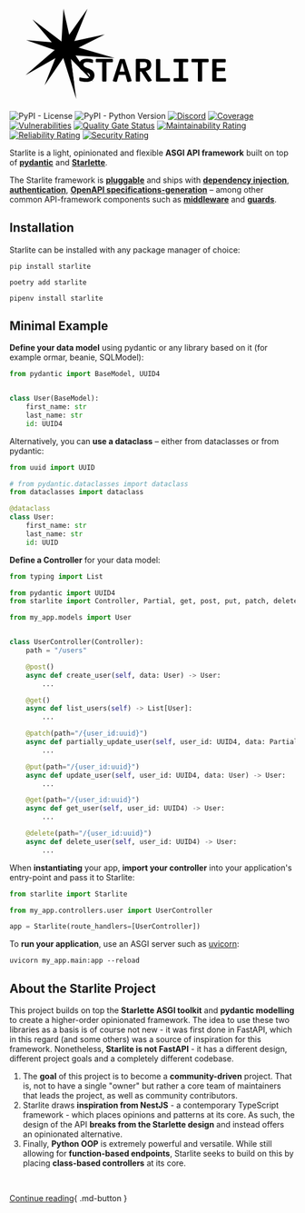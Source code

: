 <h1>
  <!-- Generator: Adobe Illustrator 26.0.2, SVG Export Plug-In . SVG Version: 6.00 Build 0)  -->
  <svg version="1.1"
    id="starlite-hero"
    xmlns="http://www.w3.org/2000/svg"
    xmlns:xlink="http://www.w3.org/1999/xlink" x="0px" y="0px" viewBox="0 0 1280 408.3" style="enable-background:new 0 0 1280 408.3;" xml:space="preserve">
    <g id="starlite-icon">
      <polygon class="st0" points="241.4,0 273.9,148.2 426.3,115 281.5,188.1 374.1,326.5 252.8,202.8 156.8,342.1 217.7,189.6 
      74.8,140.3 232.1,153.6   "/>
      <polygon class="st1" points="244.2,38.4 269.2,152.5 386.6,127 275.1,183.3 346.3,289.8 253,194.6 179,301.9 225.9,184.4 
      115.9,146.5 237,156.7   "/>
      <polygon class="st0" points="349.1,0.3 281.7,165.8 470.4,220.2 272.1,207.9 298.8,403.6 235.3,204.1 71.4,297 211.3,176.8 
      102.5,47.8 241.1,153.1   "/>
      <polygon class="st1" points="325.4,50.8 277.5,168.6 411.8,207.2 270.6,198.5 289.7,337.7 244.5,195.8 127.9,261.9 227.4,176.4 
      150,84.6 248.6,159.5   "/>
      <polygon class="st2" points="247.4,111.3 259.3,165.6 315.2,153.5 262.1,180.2 296,231 251.6,185.6 216.4,236.7 238.7,180.8 
      186.4,162.7 244,167.6   "/>
      <polygon class="st3" points="286.1,117.2 263.3,173.2 327.2,191.6 260,187.5 269.1,253.8 247.6,186.2 192,217.7 239.4,177 
      202.6,133.2 249.5,168.9   "/>
    </g>
    <g id="starlite-text">
      <path class="st4" d="M344.2,327.3c-13.4,0-23.4-2-29.5-3.9l-2.5-2.6v-11.8l2.6-1.6c7,1.8,19.7,3.7,29.4,3.7
      c8.6,0,15.8-3.8,15.8-12.3c0-19.6-49.1-11.7-49.1-46.5c0-20,15.3-29.5,35.5-29.5c11.3,0,19.3,2,25.1,4.2l2.3,2.3v11l-2.6,2.2
      c-6-1.9-16.2-3.7-24.5-3.7c-8.8,0-15.6,3.1-15.6,11.5c0,20,49.2,12.6,49.2,46.3C380.3,317.5,365.2,327.3,344.2,327.3z"/>
      <path class="st4" d="M460.3,239.6H434v83.4l-2.5,2.5h-14.2l-2.5-2.5v-83.4h-26.2l-2.6-2.5v-10.2l2.6-2.5h71.6l2.6,2.5v10.2
      L460.3,239.6z"/>
      <path class="st4" d="M518.9,296h-29.8l-8.6,29.5l-3.4,1.8l-13.3-2.9l-1.6-3.2l31-94.2l2.5-2.5h18l2.6,2.6l30.1,94l-1.6,3.1
      l-14.5,3.2l-3.2-1.8L518.9,296z M492.9,281h22.6l-11-38.9L492.9,281z"/>
      <path class="st4" d="M635.4,322.6l-13,4.7l-3.5-1.5L590,281.1h-5.7v41.9l-2.5,2.5h-14l-2.6-2.5v-96.1l2.6-2.5h33.5
      c22.2,0,33.2,8.9,33.2,26.9c0,16.5-12.1,25.4-25.1,27l27.2,40.8L635.4,322.6z M600.9,239h-16.7v26.9h9.9c9.9,0,21.2-2.2,21.2-13.6
      C615.4,242.7,612.5,239,600.9,239z"/>
      <path class="st4" d="M716.1,325.6h-57.9l-2.5-2.5v-96.1l2.5-2.5h14l2.6,2.5v83.4h41.2l2.6,2.5v10.2L716.1,325.6z"/>
      <path class="st4" d="M757.6,239.6H737l-2.5-2.5v-10.2l2.5-2.5h60.5l2.5,2.5v10.2l-2.5,2.5h-20.7v70.7h20.7l2.5,2.5v10.2l-2.5,2.5
      H737l-2.5-2.5v-10.2l2.5-2.5h20.6V239.6z"/>
      <path class="st4" d="M888.6,239.6h-26.3v83.4l-2.5,2.5h-14.2l-2.5-2.5v-83.4H817l-2.6-2.5v-10.2l2.6-2.5h71.6l2.6,2.5v10.2
      L888.6,239.6z"/>
      <path class="st4" d="M966.5,325.6h-56.3l-2.6-2.5v-96.1l2.6-2.5h55.1l2.5,2.5v10.2l-2.5,2.5h-38.6v24.5h35.8l2.5,2.6v10.1l-2.5,2.5
      h-35.8v31h39.7l2.6,2.5v10.2L966.5,325.6z"/>
    </g>
  </svg>
</h1>

![PyPI - License](https://img.shields.io/pypi/l/starlite?color=blue)
![PyPI - Python Version](https://img.shields.io/pypi/pyversions/starlite)
[![Discord](https://img.shields.io/discord/919193495116337154?color=blue&label=chat%20on%20discord&logo=discord)](https://discord.gg/X3FJqy8d2j)
[![Coverage](https://sonarcloud.io/api/project_badges/measure?project=Goldziher_starlite&metric=coverage)](https://sonarcloud.io/summary/new_code?id=Goldziher_starlite)
[![Vulnerabilities](https://sonarcloud.io/api/project_badges/measure?project=Goldziher_starlite&metric=vulnerabilities)](https://sonarcloud.io/summary/new_code?id=Goldziher_starlite)
[![Quality Gate Status](https://sonarcloud.io/api/project_badges/measure?project=Goldziher_starlite&metric=alert_status)](https://sonarcloud.io/summary/new_code?id=Goldziher_starlite)
[![Maintainability Rating](https://sonarcloud.io/api/project_badges/measure?project=Goldziher_starlite&metric=sqale_rating)](https://sonarcloud.io/summary/new_code?id=Goldziher_starlite)
[![Reliability Rating](https://sonarcloud.io/api/project_badges/measure?project=Goldziher_starlite&metric=reliability_rating)](https://sonarcloud.io/summary/new_code?id=Goldziher_starlite)
[![Security Rating](https://sonarcloud.io/api/project_badges/measure?project=Goldziher_starlite&metric=security_rating)](https://sonarcloud.io/summary/new_code?id=Goldziher_starlite)

Starlite is a light, opinionated and flexible **ASGI API framework** built on top
of **[pydantic](https://github.com/samuelcolvin/pydantic)** and **[Starlette](https://github.com/encode/starlette)**.

The Starlite framework is **[pluggable](usage/10-plugins.md)** and ships with **[dependency injection](usage/6-dependency-injection.md)**, **[authentication](usage/8-authentication.md)**, **[OpenAPI specifications-generation](usage/12-openapi.md)** – among other common API-framework components such as **[middleware](usage/7-middleware.md)** and **[guards](usage/9-guards.md)**.

## Installation

Starlite can be installed with any package manager of choice:

```shell
pip install starlite
```

```shell
poetry add starlite
```

```shell
pipenv install starlite
```

## Minimal Example

**Define your data model** using pydantic or any library based on it (for example ormar, beanie, SQLModel):

```python title="my_app/models/user.py"
from pydantic import BaseModel, UUID4


class User(BaseModel):
    first_name: str
    last_name: str
    id: UUID4
```

Alternatively, you can **use a dataclass** – either from dataclasses or from pydantic:

```python title="my_app/models/user.py"
from uuid import UUID

# from pydantic.dataclasses import dataclass
from dataclasses import dataclass

@dataclass
class User:
    first_name: str
    last_name: str
    id: UUID
```

**Define a Controller** for your data model:

```python title="my_app/controllers/user.py"
from typing import List

from pydantic import UUID4
from starlite import Controller, Partial, get, post, put, patch, delete

from my_app.models import User


class UserController(Controller):
    path = "/users"

    @post()
    async def create_user(self, data: User) -> User:
        ...

    @get()
    async def list_users(self) -> List[User]:
        ...

    @patch(path="/{user_id:uuid}")
    async def partially_update_user(self, user_id: UUID4, data: Partial[User]) -> User:
        ...

    @put(path="/{user_id:uuid}")
    async def update_user(self, user_id: UUID4, data: User) -> User:
        ...

    @get(path="/{user_id:uuid}")
    async def get_user(self, user_id: UUID4) -> User:
        ...

    @delete(path="/{user_id:uuid}")
    async def delete_user(self, user_id: UUID4) -> User:
        ...
```

When **instantiating** your app, **import your controller** into your application's entry-point and pass it to Starlite:

```python title="my_app/main.py"
from starlite import Starlite

from my_app.controllers.user import UserController

app = Starlite(route_handlers=[UserController])
```

To **run your application**, use an ASGI server such as [uvicorn](https://www.uvicorn.org/):

```shell
uvicorn my_app.main:app --reload
```

## About the Starlite Project

This project builds on top the **Starlette ASGI toolkit** and **pydantic modelling** to create a higher-order opinionated
framework. The idea to use these two libraries as a basis is of course not new - it was first done in FastAPI, which in
this regard (and some others) was a source of inspiration for this framework. Nonetheless, **Starlite is not FastAPI** - it
has a different design, different project goals and a completely different codebase.

1. The **goal** of this project is to become a **community-driven** project. That is, not to have a single "owner" but rather a
   core team of maintainers that leads the project, as well as community contributors.
2. Starlite draws **inspiration from NestJS** - a contemporary TypeScript framework - which places opinions and patterns at
   its core. As such, the design of the API **breaks from the Starlette design** and instead offers an opinionated
   alternative.
3. Finally, **Python OOP** is extremely powerful and versatile. While still allowing for **function-based endpoints**, Starlite
   seeks to build on this by placing **class-based controllers** at its core.

<br />

[Continue reading](usage/0-the-starlite-app.md){ .md-button }

<br />
